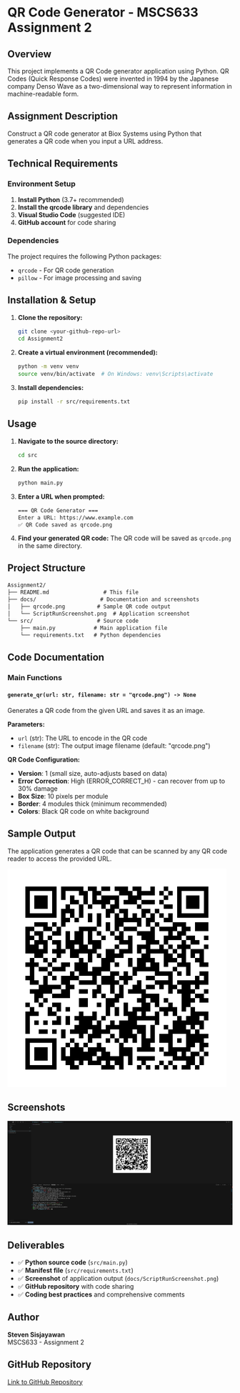 # QR Code Generator - MSCS633 Assignment 2

## Overview

This project implements a QR Code generator application using Python. QR Codes (Quick Response Codes) were invented in 1994 by the Japanese company Denso Wave as a two-dimensional way to represent information in machine-readable form.

## Assignment Description

Construct a QR code generator at Biox Systems using Python that generates a QR code when you input a URL address.

## Technical Requirements

### Environment Setup

1. **Install Python** (3.7+ recommended)
2. **Install the qrcode library** and dependencies
3. **Visual Studio Code** (suggested IDE)
4. **GitHub account** for code sharing

### Dependencies

The project requires the following Python packages:
- `qrcode` - For QR code generation
- `pillow` - For image processing and saving

## Installation & Setup

1. **Clone the repository:**
   ```bash
   git clone <your-github-repo-url>
   cd Assignment2
   ```

2. **Create a virtual environment (recommended):**
   ```bash
   python -m venv venv
   source venv/bin/activate  # On Windows: venv\Scripts\activate
   ```

3. **Install dependencies:**
   ```bash
   pip install -r src/requirements.txt
   ```

## Usage

1. **Navigate to the source directory:**
   ```bash
   cd src
   ```

2. **Run the application:**
   ```bash
   python main.py
   ```

3. **Enter a URL when prompted:**
   ```
   === QR Code Generator ===
   Enter a URL: https://www.example.com
   ✅ QR Code saved as qrcode.png
   ```

4. **Find your generated QR code:**
   The QR code will be saved as `qrcode.png` in the same directory.

## Project Structure

```
Assignment2/
├── README.md                 # This file
├── docs/                    # Documentation and screenshots
│   ├── qrcode.png          # Sample QR code output
│   └── ScriptRunScreenshot.png  # Application screenshot
└── src/                    # Source code
    ├── main.py            # Main application file
    └── requirements.txt   # Python dependencies
```

## Code Documentation

### Main Functions

#### `generate_qr(url: str, filename: str = "qrcode.png") -> None`

Generates a QR code from the given URL and saves it as an image.

**Parameters:**
- `url` (str): The URL to encode in the QR code
- `filename` (str): The output image filename (default: "qrcode.png")

**QR Code Configuration:**
- **Version**: 1 (small size, auto-adjusts based on data)
- **Error Correction**: High (ERROR_CORRECT_H) - can recover from up to 30% damage
- **Box Size**: 10 pixels per module
- **Border**: 4 modules thick (minimum recommended)
- **Colors**: Black QR code on white background

## Sample Output

The application generates a QR code that can be scanned by any QR code reader to access the provided URL.

![Sample QR Code](docs/qrcode.png)

## Screenshots

![Application Screenshot](docs/ScriptRunScreenshot.png)

## Deliverables

- ✅ **Python source code** (`src/main.py`)
- ✅ **Manifest file** (`src/requirements.txt`)
- ✅ **Screenshot** of application output (`docs/ScriptRunScreenshot.png`)
- ✅ **GitHub repository** with code sharing
- ✅ **Coding best practices** and comprehensive comments

## Author

**Steven Sisjayawan**  
MSCS633 - Assignment 2

## GitHub Repository

[Link to GitHub Repository](https://github.com/yourusername/Assignment2)
